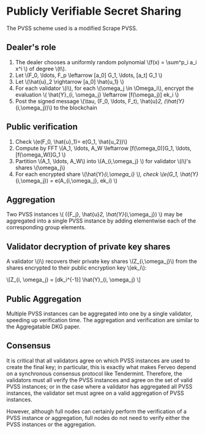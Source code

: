 # Publicly Verifiable Secret Sharing

The PVSS scheme used is a modified Scrape PVSS. 

## Dealer's role

1. The dealer chooses a uniformly random polynomial \\(f(x) = \sum^p_i a_i x^i \\) of degree \\(t\\).
2. Let \\(F_0, \ldots, F_p \leftarrow [a_0] G_1, \ldots, [a_t] G_1 \\)
3. Let \\(\hat{u}_2 \rightarrow [a_0] \hat{u_1} \\)
4. For each validator \\(i\\), for each \\(\omega_j \in \Omega_i\\), encrypt the evaluation \\( \hat{Y}_{i, \omega_j} \leftarrow [f(\omega_j)] ek_i  \\)
4. Post the signed message \\(\tau, (F_0, \ldots, F_t), \hat{u}_2, (\hat{Y}_{i,\omega_j})\\) to the blockchain

## Public verification

1. Check \\(e(F_0, \hat{u}_1)=  e(G_1, \hat{u_2})\\)
2. Compute by FFT \\(A_1, \ldots, A_W \leftarrow [f(\omega_0)]G_1, \ldots, [f(\omega_W)]G_1 \\)
3. Partition \\(A_1, \ldots, A_W\\) into \\(A_{i,\omega_j} \\) for validator \\(i\\)'s shares \\(\omega_j\\)
4. For each encrypted share \\(\hat{Y}_{i,\omega_i} \\), check \\(e(G_1, \hat{Y}_{i,\omega_j}) = e(A_{i,\omega_j}, ek_i) \\)

## Aggregation

Two PVSS instances \\( (\{F_j\}, \hat{u}_2, \hat{Y}_{i,\omega_j}) \\) may be aggregated into a single PVSS instance by adding elementwise each of the corresponding group elements.

## Validator decryption of private key shares

A validator \\(i\\) recovers their private key shares \\(Z_{i,\omega_j}\\) from the shares encrypted to their public encryption key \\(ek_i\\):

\\[Z_{i, \omega_j} = [dk_i^{-1}] \hat{Y}_{i, \omega_j} \\]

## Public Aggregation

Multiple PVSS instances can be aggregated into one by a single validator, speeding up verification time. The aggregation and verification are similar to the Aggregatable DKG paper.

## Consensus

It is critical that all validators agree on which PVSS instances are used to create the final key; in particular, this is exactly what makes Ferveo depend on a synchronous consensus protocol like Tendermint. Therefore, the validators must all verify the PVSS instances and agree on the set of valid PVSS instances; or in the case where a validator has aggregated all PVSS instances, the validator set must agree on a valid aggregation of PVSS instances.

However, although full nodes can certainly perform the verification of a PVSS instance or aggregation, full nodes do not need to verify either the PVSS instances or the aggregation. 